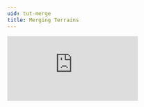 ```yaml
---
uid: tut-merge
title: Merging Terrains
---
```

<div class="embed-responsive embed-responsive-16by9">
<iframe class="embed-responsive-item" src="https://www.youtube-nocookie.com/embed/AOsGuT9BqiQ" frameborder="0" allow="accelerometer; autoplay; encrypted-media; gyroscope; picture-in-picture" allowfullscreen></iframe>
</div>